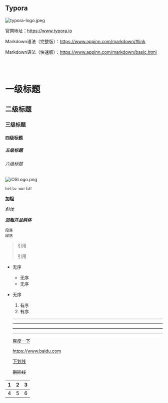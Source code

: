 ## Typora

![typora-logo.jpeg](https://i.loli.net/2019/04/19/5cb967f8f07d3.jpeg)

官网地址：https://www.typora.io

Markdown语法（完整版）：https://www.appinn.com/markdown/#link 

Markdown语法（快速版）：https://www.appinn.com/markdown/basic.html

<br>

<br>


# 一级标题
## 二级标题
### 三级标题
#### 四级标题
##### 五级标题
###### 六级标题

![iOSLogo.png](https://i.loli.net/2019/04/18/5cb8616f41da1.png)

`hello world!`

<!--这是注释，但是你看不见我-->

**加粗**

*斜体*

***加粗并且斜体***

```
段落
段落
```



> 引用
>
> 引用



* 无序

  * 无序
  * 无序

* 无序

  

  1. 有序
  2. 有序

  

  -----

  -----------------

  --------

  ---------

  

  [百度一下](https://www.baidu.com)

  <https://www.baidu.com>

  <u>下划线</u>

  ~~删除线~~


|   1   |  2    | 3     |
| ---- | ---- | ---- |
| 4     | 5     |6      |

  



  






